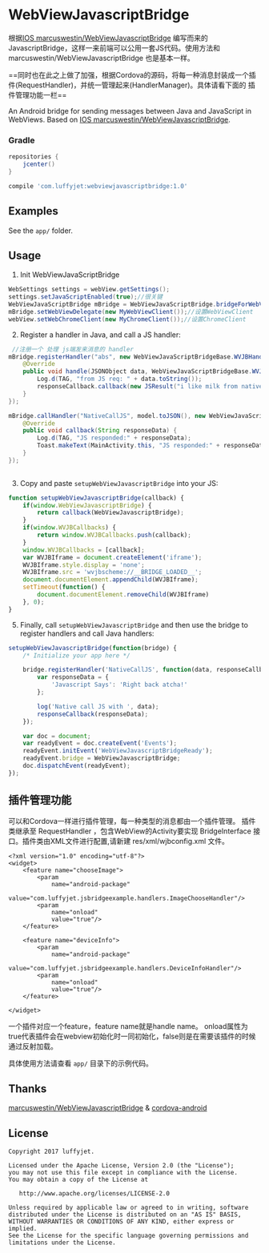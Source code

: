 WebViewJavascriptBridge
==========================
根据[IOS marcuswestin/WebViewJavascriptBridge](https://github.com/marcuswestin/WebViewJavascriptBridge) 编写而来的JavascriptBridge，这样一来前端可以公用一套JS代码。使用方法和 marcuswestin/WebViewJavascriptBridge 也是基本一样。

==同时也在此之上做了加强，根据Cordova的源码，将每一种消息封装成一个插件(RequestHandler)，并统一管理起来(HandlerManager)。具体请看下面的 插件管理功能一栏==

An Android bridge for sending messages between Java and JavaScript in WebViews. Based on [IOS marcuswestin/WebViewJavascriptBridge](https://github.com/marcuswestin/WebViewJavascriptBridge).


### Gradle
 

```groovy
repositories {
    jcenter()
}

compile 'com.luffyjet:webviewjavascriptbridge:1.0'
```



Examples
--------

See the `app/` folder.  



Usage
-----

1) Init WebViewJavaScriptBridge

```java
WebSettings settings = webView.getSettings();
settings.setJavaScriptEnabled(true);//很关键
WebViewJavaScriptBridge mBridge = WebViewJavaScriptBridge.bridgeForWebView(this, webView);
mBridge.setWebViewDelegate(new MyWebViewClient());//设置WebViewClient
webView.setWebChromeClient(new MyChromeClient());//设置ChromeClient
```

2) Register a handler in Java, and call a JS handler:

```java
 //注册一个 处理 js端发来消息的 handler
mBridge.registerHandler("abs", new WebViewJavaScriptBridgeBase.WVJBHandler() {
    @Override
    public void handle(JSONObject data, WebViewJavaScriptBridgeBase.WVJBResponseCallback responseCallback) {
        Log.d(TAG, "from JS req: " + data.toString());
        responseCallback.callback(new JSResult("i like milk from native").toJson());
    }
});

mBridge.callHandler("NativeCallJS", model.toJSON(), new WebViewJavaScriptBridgeBase.WVJBResponseCallback() {
    @Override
    public void callback(String responseData) {
        Log.d(TAG, "JS responded:" + responseData);
        Toast.makeText(MainActivity.this, "JS responded:" + responseData , Toast.LENGTH_SHORT).show();
    }
});
        
```

3) Copy and paste `setupWebViewJavascriptBridge` into your JS:
	
```javascript
function setupWebViewJavascriptBridge(callback) {
	if(window.WebViewJavascriptBridge) {
		return callback(WebViewJavascriptBridge);
	}
	if(window.WVJBCallbacks) {
		return window.WVJBCallbacks.push(callback);
	}
	window.WVJBCallbacks = [callback];
	var WVJBIframe = document.createElement('iframe');
	WVJBIframe.style.display = 'none';
	WVJBIframe.src = 'wvjbscheme://__BRIDGE_LOADED__';
	document.documentElement.appendChild(WVJBIframe);
	setTimeout(function() {
		document.documentElement.removeChild(WVJBIframe)
	}, 0);
}
```

5) Finally, call `setupWebViewJavascriptBridge` and then use the bridge to register handlers and call Java handlers:

```javascript
setupWebViewJavascriptBridge(function(bridge) {
	/* Initialize your app here */

	bridge.registerHandler('NativeCallJS', function(data, responseCallback) {
		var responseData = {
			'Javascript Says': 'Right back atcha!'
		};

		log('Native call JS with ', data);
		responseCallback(responseData);
	});

	var doc = document;
	var readyEvent = doc.createEvent('Events');
	readyEvent.initEvent('WebViewJavascriptBridgeReady');
	readyEvent.bridge = WebViewJavascriptBridge;
	doc.dispatchEvent(readyEvent);
});
```


## 插件管理功能
可以和Cordova一样进行插件管理，每一种类型的消息都由一个插件管理。
插件类继承至 RequestHandler ，包含WebView的Activity要实现 BridgeInterface 接口。插件类由XML文件进行配置,请新建 res/xml/wjbconfig.xml 文件。

```
<?xml version="1.0" encoding="utf-8"?>
<widget>
    <feature name="chooseImage">
        <param
            name="android-package"
            value="com.luffyjet.jsbridgeexample.handlers.ImageChooseHandler"/>
        <param
            name="onload"
            value="true"/>
    </feature>

    <feature name="deviceInfo">
        <param
            name="android-package"
            value="com.luffyjet.jsbridgeexample.handlers.DeviceInfoHandler"/>
        <param
            name="onload"
            value="true"/>
    </feature>

</widget>
```

一个插件对应一个feature，feature name就是handle name。 onload属性为true代表插件会在webview初始化时一同初始化，false则是在需要该插件的时候通过反射加载。

具体使用方法请查看 ``app/`` 目录下的示例代码。


## Thanks
[marcuswestin/WebViewJavascriptBridge](https://github.com/marcuswestin/WebViewJavascriptBridge) 
& [cordova-android](https://github.com/apache/cordova-android)



License
--------

    Copyright 2017 luffyjet.

    Licensed under the Apache License, Version 2.0 (the "License");
    you may not use this file except in compliance with the License.
    You may obtain a copy of the License at

       http://www.apache.org/licenses/LICENSE-2.0

    Unless required by applicable law or agreed to in writing, software
    distributed under the License is distributed on an "AS IS" BASIS,
    WITHOUT WARRANTIES OR CONDITIONS OF ANY KIND, either express or implied.
    See the License for the specific language governing permissions and
    limitations under the License.